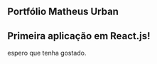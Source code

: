 ## Portfólio Matheus Urban

<div>
    <h2>Primeira aplicação em React.js!</h2>
    <p>espero que tenha gostado.</p>
</div>